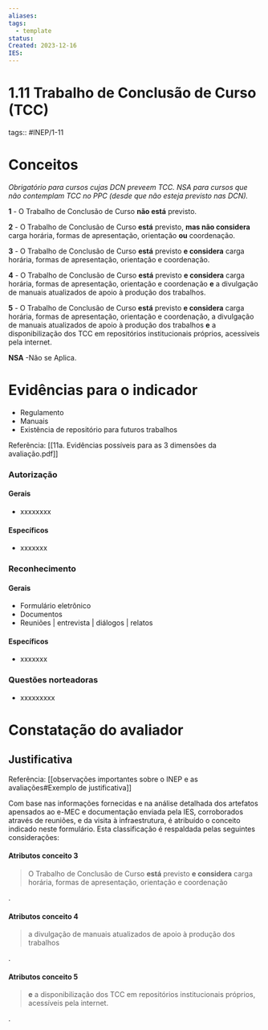 ```yaml
---
aliases: 
tags:
  - template
status: 
Created: 2023-12-16
IES:
---
```

# 1.11 Trabalho de Conclusão de Curso (TCC)

tags:: #INEP/1-11

# Conceitos

_Obrigatório para cursos cujas DCN preveem TCC. NSA para cursos que não contemplam TCC no PPC (desde que não esteja previsto nas DCN)._

**1** - O Trabalho de Conclusão de Curso **não está** previsto.

**2** - O Trabalho de Conclusão de Curso **está** previsto, **mas não considera** carga horária, formas de apresentação, orientação **ou** coordenação.

**3** - O Trabalho de Conclusão de Curso **está** previsto **e considera** carga horária, formas de apresentação, orientação e coordenação.

**4** - O Trabalho de Conclusão de Curso **está** previsto **e considera** carga horária, formas de apresentação, orientação e coordenação **e** a divulgação de manuais atualizados de apoio à produção dos trabalhos.

**5** - O Trabalho de Conclusão de Curso **está** previsto **e considera** carga horária, formas de apresentação, orientação e coordenação, a divulgação de manuais atualizados de apoio à produção dos trabalhos **e** a disponibilização dos TCC em repositórios institucionais próprios, acessíveis pela internet.

**NSA** -Não se Aplica.

# Evidências para o indicador

- Regulamento
- Manuais
- Existência de repositório para futuros trabalhos

Referência: [[11a. Evidências possíveis para as 3 dimensões da avaliação.pdf]]

### Autorização

#### Gerais

- xxxxxxxx

#### Específicos

- xxxxxxx

### Reconhecimento

#### Gerais

- Formulário eletrônico
- Documentos
- Reuniões | entrevista | diálogos | relatos

#### Específicos

- xxxxxxx

### Questões norteadoras

- xxxxxxxxx

# Constatação do avaliador

## Justificativa

Referência: [[observações importantes sobre o INEP e as avaliações#Exemplo de justificativa]]

Com base nas informações fornecidas e na análise detalhada dos artefatos apensados ao e-MEC e documentação enviada pela IES, corroborados através de reuniões, e da visita à infraestrutura, é atribuído o conceito indicado neste formulário. Esta classificação é respaldada pelas seguintes considerações:

#### Atributos conceito 3

 > O Trabalho de Conclusão de Curso **está** previsto **e considera** carga horária, formas de apresentação, orientação e coordenação

 .

#### Atributos conceito 4

> a divulgação de manuais atualizados de apoio à produção dos trabalhos

.

#### Atributos conceito 5

> **e** a disponibilização dos TCC em repositórios institucionais próprios, acessíveis pela internet.

.
